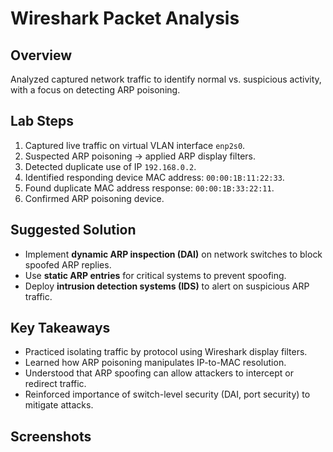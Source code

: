 # Wireshark Packet Analysis  

## Overview  
Analyzed captured network traffic to identify normal vs. suspicious activity, with a focus on detecting ARP poisoning.  

## Lab Steps  
1. Captured live traffic on virtual VLAN interface `enp2s0`.  
2. Suspected ARP poisoning → applied ARP display filters.  
3. Detected duplicate use of IP `192.168.0.2`.  
4. Identified responding device MAC address: `00:00:1B:11:22:33`.  
5. Found duplicate MAC address response: `00:00:1B:33:22:11`.  
6. Confirmed ARP poisoning device.  

## Suggested Solution  
- Implement **dynamic ARP inspection (DAI)** on network switches to block spoofed ARP replies.  
- Use **static ARP entries** for critical systems to prevent spoofing.  
- Deploy **intrusion detection systems (IDS)** to alert on suspicious ARP traffic.  

## Key Takeaways  
- Practiced isolating traffic by protocol using Wireshark display filters.  
- Learned how ARP poisoning manipulates IP-to-MAC resolution.  
- Understood that ARP spoofing can allow attackers to intercept or redirect traffic.  
- Reinforced importance of switch-level security (DAI, port security) to mitigate attacks.  

## Screenshots  
